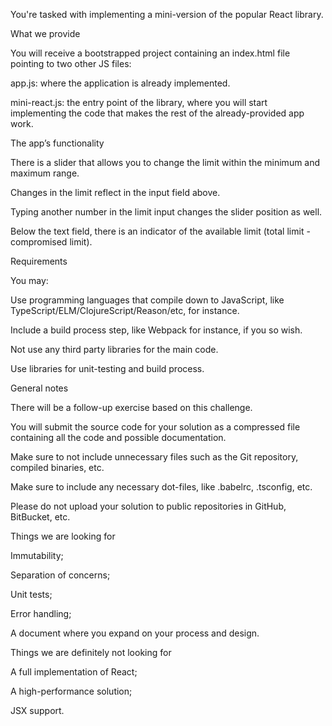 You're tasked with implementing a mini-version of the popular React library.


​What we provide

You will receive a bootstrapped project containing an index.html file pointing to two other JS files:

app.js: where the application is already implemented.

mini-react.js: the entry point of the library, where you will start implementing the code that makes the rest of the already-provided app work.


The app’s functionality

There is a slider that allows you to change the limit within the minimum and maximum range.

Changes in the limit reflect in the input field above.

Typing another number in the limit input changes the slider position as well.

Below the text field, there is an indicator of the available limit (total limit - compromised limit).


Requirements

You may:

Use programming languages that compile down to JavaScript, like TypeScript/ELM/ClojureScript/Reason/etc, for instance.

Include a build process step, like Webpack for instance, if you so wish.

Not use any third party libraries for the main code.

Use libraries for unit-testing and build process.


General notes

There will be a follow-up exercise based on this challenge.

You will submit the source code for your solution as a compressed file containing all the code and possible documentation.

Make sure to not include unnecessary files such as the Git repository, compiled binaries, etc.

Make sure to include any necessary dot-files, like .babelrc, .tsconfig, etc.

Please do not upload your solution to public repositories in GitHub, BitBucket, etc.


Things we are looking for

Immutability;

Separation of concerns;

Unit tests;

Error handling;

A document where you expand on your process and design.


Things we are definitely not looking for

A full implementation of React;

A high-performance solution;

JSX support.
